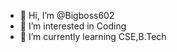 - 👋 Hi, I’m @Bigboss602
- 👀 I’m interested in Coding
- 🌱 I’m currently learning CSE,B.Tech

<!---
Bigboss602/Bigboss602 is a ✨ special ✨ repository because its `README.md` (this file) appears on your GitHub profile.
You can click the Preview link to take a look at your changes.
--->
